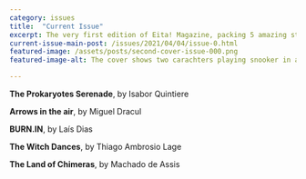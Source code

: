 ```yaml
---
category: issues
title:  "Current Issue"
excerpt: The very first edition of Eita! Magazine, packing 5 amazing stories! 
current-issue-main-post: /issues/2021/04/04/issue-0.html
featured-image: /assets/posts/second-cover-issue-000.png
featured-image-alt: The cover shows two carachters playing snooker in a brazilian bar. The balls are tiny planets.

---
```


**The Prokaryotes Serenade**, by Isabor Quintiere

**Arrows in the air**, by Miguel Dracul

**BURN.IN**, by Laís Dias

**The Witch Dances**, by Thiago Ambrosio Lage

**The Land of Chimeras**, by Machado de Assis
